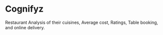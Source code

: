 # Cognifyz
Restaurant Analysis of their cuisines, Average cost, Ratings, Table booking, and online delivery.
